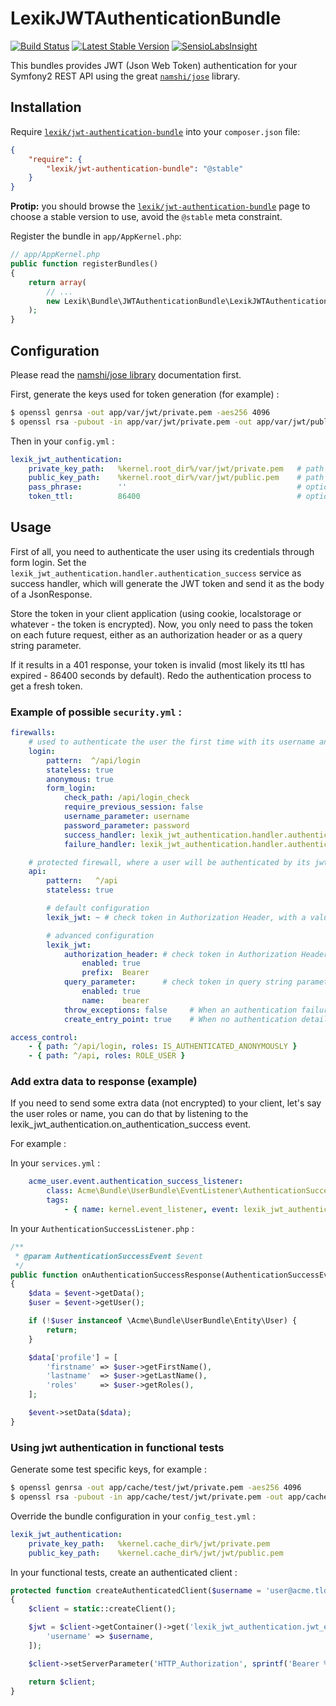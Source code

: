 LexikJWTAuthenticationBundle
============================

[![Build Status](https://travis-ci.org/lexik/LexikJWTAuthenticationBundle.svg?branch=master)](https://travis-ci.org/lexik/LexikJWTAuthenticationBundle)
[![Latest Stable Version](https://poser.pugx.org/lexik/jwt-authentication-bundle/v/stable.svg)](https://packagist.org/packages/lexik/jwt-authentication-bundle)
[![SensioLabsInsight](https://insight.sensiolabs.com/projects/67573b6f-e182-4394-b26a-649c323784f6/mini.png)](https://insight.sensiolabs.com/projects/67573b6f-e182-4394-b26a-649c323784f6)


This bundles provides JWT (Json Web Token) authentication for your Symfony2 REST API using the great [`namshi/jose`](https://github.com/namshi/jose) library.

Installation
------------

Require [`lexik/jwt-authentication-bundle`](https://packagist.org/packages/lexik/jwt-authentication-bundle)
into your `composer.json` file:

``` json
{
    "require": {
        "lexik/jwt-authentication-bundle": "@stable"
    }
}
```

**Protip:** you should browse the
[`lexik/jwt-authentication-bundle`](https://packagist.org/packages/lexik/jwt-authentication-bundle)
page to choose a stable version to use, avoid the `@stable` meta constraint.

Register the bundle in `app/AppKernel.php`:

``` php
// app/AppKernel.php
public function registerBundles()
{
    return array(
        // ...
        new Lexik\Bundle\JWTAuthenticationBundle\LexikJWTAuthenticationBundle(),
    );
}
```

Configuration
-------------

Please read the [namshi/jose library](https://github.com/namshi/jose) documentation first.

First, generate the keys used for token generation (for example) :

``` bash
$ openssl genrsa -out app/var/jwt/private.pem -aes256 4096
$ openssl rsa -pubout -in app/var/jwt/private.pem -out app/var/jwt/public.pem
```

Then in your `config.yml` :

``` yaml
lexik_jwt_authentication:
    private_key_path:   %kernel.root_dir%/var/jwt/private.pem   # path to the private key
    public_key_path:    %kernel.root_dir%/var/jwt/public.pem    # path to the public key
    pass_phrase:        ''                                      # optional - pass phrase, defaults to ''
    token_ttl:          86400                                   # optional - token ttl, defaults to 86400
```

Usage
-----

First of all, you need to authenticate the user using its credentials through form login.
Set the `lexik_jwt_authentication.handler.authentication_success` service as success handler, which will generate the JWT token and send it as the body of a JsonResponse.

Store the token in your client application (using cookie, localstorage or whatever - the token is encrypted).
Now, you only need to pass the token on each future request, either as an authorization header or as a query string parameter.

If it results in a 401 response, your token is invalid (most likely its ttl has expired - 86400 seconds by default).
Redo the authentication process to get a fresh token.

### Example of possible `security.yml` :

``` yaml
firewalls:
    # used to authenticate the user the first time with its username and password, using form login
    login:
        pattern:  ^/api/login
        stateless: true
        anonymous: true
        form_login:
            check_path: /api/login_check
            require_previous_session: false
            username_parameter: username
            password_parameter: password
            success_handler: lexik_jwt_authentication.handler.authentication_success # generate the jwt token and send it as 200 response body
            failure_handler: lexik_jwt_authentication.handler.authentication_failure # send a 401 response

    # protected firewall, where a user will be authenticated by its jwt token
    api:
        pattern:   ^/api
        stateless: true

        # default configuration
        lexik_jwt: ~ # check token in Authorization Header, with a value prefix of 'Bearer'

        # advanced configuration
        lexik_jwt:
            authorization_header: # check token in Authorization Header
                enabled: true
                prefix:  Bearer
            query_parameter:      # check token in query string parameter
                enabled: true
                name:    bearer
            throw_exceptions: false     # When an authentication failure occurs, return a 401 response immediately
            create_entry_point: true    # When no authentication details are provided, create a default entry point that returns a 401 response

access_control:
    - { path: ^/api/login, roles: IS_AUTHENTICATED_ANONYMOUSLY }
    - { path: ^/api, roles: ROLE_USER }
```

### Add extra data to response (example)

If you need to send some extra data (not encrypted) to your client, let's say the user roles or name, you can do that by listening to the lexik_jwt_authentication.on_authentication_success event.

For example :

In your `services.yml` :

``` yaml
    acme_user.event.authentication_success_listener:
        class: Acme\Bundle\UserBundle\EventListener\AuthenticationSuccessListener
        tags:
            - { name: kernel.event_listener, event: lexik_jwt_authentication.on_authentication_success, method: onAuthenticationSuccessResponse }
```

In your `AuthenticationSuccessListener.php` :

``` php
/**
 * @param AuthenticationSuccessEvent $event
 */
public function onAuthenticationSuccessResponse(AuthenticationSuccessEvent $event)
{
    $data = $event->getData();
    $user = $event->getUser();

    if (!$user instanceof \Acme\Bundle\UserBundle\Entity\User) {
        return;
    }

    $data['profile'] = [
        'firstname' => $user->getFirstName(),
        'lastname'  => $user->getLastName(),
        'roles'     => $user->getRoles(),
    ];

    $event->setData($data);
}
```

### Using jwt authentication in functional tests

Generate some test specific keys, for example :

``` bash
$ openssl genrsa -out app/cache/test/jwt/private.pem -aes256 4096
$ openssl rsa -pubout -in app/cache/test/jwt/private.pem -out app/cache/test/jwt/public.pem
```

Override the bundle configuration in your `config_test.yml` :

``` yaml
lexik_jwt_authentication:
    private_key_path:   %kernel.cache_dir%/jwt/private.pem
    public_key_path:    %kernel.cache_dir%/jwt/jwt/public.pem
```

In your functional tests, create an authenticated client :

``` php
protected function createAuthenticatedClient($username = 'user@acme.tld')
{
    $client = static::createClient();

    $jwt = $client->getContainer()->get('lexik_jwt_authentication.jwt_encoder')->encode([
        'username' => $username,
    ]);

    $client->setServerParameter('HTTP_Authorization', sprintf('Bearer %s', $jwt->getTokenString()));

    return $client;
}
```
